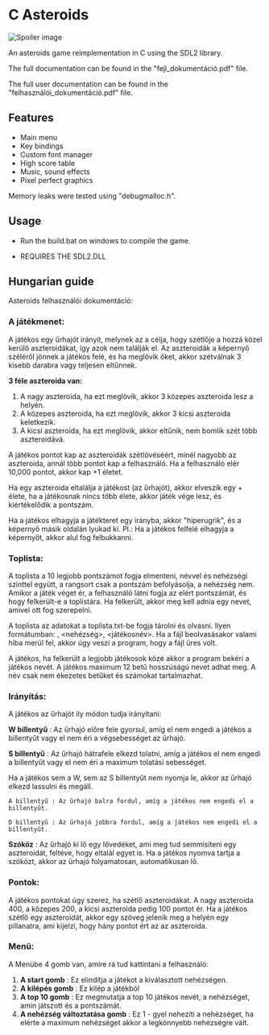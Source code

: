 # C Asteroids

![Spoiler image](https://afghangoat.hu/img/img50.png)

An asteroids game reimplementation in C using the SDL2 library.

The full documentation can be found in the "fejl_dokumentáció.pdf" file.

The full user documentation can be found in the "felhasználói_dokumentáció.pdf" file.

## Features

- Main menu
- Key bindings
- Custom font manager
- High score table
- Music, sound effects
- Pixel perfect graphics

Memory leaks were tested using "debugmalloc.h".

## Usage

- Run the build.bat on windows to compile the game.

- REQUIRES THE SDL2.DLL

## Hungarian guide

Asteroids felhasználói dokumentáció:

### A játékmenet:

A játékos egy űrhajót irányít, melynek az a célja, hogy szétlője a hozzá közel kerülő
aszteroidákat, így azok nem találják el. Az aszteroidák a képernyő széléről jönnek a játékos felé,
és ha meglövik őket, akkor szétválnak 3 kisebb darabra vagy teljesen eltűnnek.

**3 féle aszteroida van:**

1. A nagy aszteroida, ha ezt meglövik, akkor 3 közepes aszteroida lesz a helyén.
2. A közepes aszteroida, ha ezt meglövik, akkor 3 kicsi aszteroida keletkezik.
3. A kicsi aszteroida, ha ezt meglövik, akkor eltűnik, nem bomlik szét több aszteroidává.

A játékos pontot kap az aszteroidák szétlövéséért, minél nagyobb az aszteroida, annál több
pontot kap a felhasználó. Ha a felhasználó elér 10,000 pontot, akkor kap +1 életet.

Ha egy aszteroida eltalálja a játékost (az űrhajót), akkor elveszik egy + élete, ha a játékosnak
nincs több élete, akkor játék vége lesz, és kiértékelődik a pontszám.

Ha a játékos elhagyja a játékteret egy irányba, akkor "hiperugrik", és a képernyő másik
oldalán lyukad ki. Pl.: Ha a játékos felfelé elhagyja a képernyőt, akkor alul fog felbukkanni.

### Toplista:

A toplista a 10 legjobb pontszámot fogja elmenteni, névvel és nehézségi szinttel együtt, a
rangsort csak a pontszám befolyásolja, a nehézség nem. Amikor a játék véget ér, a felhasználó
látni fogja az elért pontszámát, és hogy felkerült-e a toplistára. Ha felkerült, akkor meg kell adnia
egy nevet, amivel ott fog szerepelni.

A toplista az adatokat a toplista.txt-be fogja tárolni és olvasni. Ilyen formátumban:
<pont>, <nehézség>, <játékosnév>. Ha a fájl beolvasásakor valami hiba merül fel, akkor úgy
veszi a program, hogy a fájl üres volt.

A játékos, ha felkerült a legjobb játékosok közé akkor a program bekéri a játékos nevét. A
játékos maximum 12 betű hosszúságú nevet adhat meg. A név csak nem ékezetes betűket és
számokat tartalmazhat.

### Irányítás:

A játékos az űrhajót ily módon tudja irányítani:

**W billentyű** : Az űrhajó előre fele gyorsul, amíg el nem engedi a játékos a billentyűt vagy
el nem éri a végsebességet az űrhajó.


**S billentyű** : Az űrhajó hátrafele elkezd tolatni, amíg a játékos el nem engedi a billentyűt
vagy el nem éri a maximum tolatási sebességet.

Ha a játékos sem a W, sem az S billentyűt nem nyomja le, akkor az űrhajó elkezd lassulni
és megáll.

```
A billentyű : Az űrhajó balra fordul, amíg a játékos nem engedi el a billentyűt.
```
```
D billentyű : Az űrhajó jobbra fordul, amíg a játékos nem engedi el a billentyűt.
```
**Szóköz** : Az űrhajó ki lő egy lövedéket, ami meg tud semmisíteni egy aszteroidát, feltéve,
hogy eltalál egyet is. Ha a játékos nyomva tartja a szóközt, akkor az űrhajó folyamatosan,
automatikusan lő.

### Pontok:

A játékos pontokat úgy szerez, ha szétlő aszteroidákat. A nagy aszteroida 400, a közepes
200, a kicsi aszteroida pedig 100 pontot ér. Ha a játékos szétlő egy aszteroidát, akkor egy szöveg
jelenik meg a helyén egy pillanatra, ami kijelzi, hogy hány pontot ért az az aszteroida.

### Menü:

A Menübe 4 gomb van, amire rá tud kattintani a felhasználó:

1. **A start gomb** : Ez elindítja a játékot a kiválasztott nehézségen.
2. **A kilépés gomb** : Ez kilép a játékból
3. **A top 10 gomb** : Ez megmutatja a top 10 játékos nevét, a nehézséget, amin játszott és a
    pontszámát.
4. **A nehézség változtatása gomb** : Ez 1 - gyel nehezíti a nehézséget, ha elérte a maximum
    nehézséget akkor a legkönnyebb nehézségre vált.
